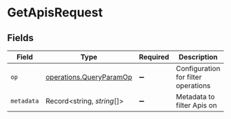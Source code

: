 # GetApisRequest


## Fields

| Field                                                                     | Type                                                                      | Required                                                                  | Description                                                               |
| ------------------------------------------------------------------------- | ------------------------------------------------------------------------- | ------------------------------------------------------------------------- | ------------------------------------------------------------------------- |
| `op`                                                                      | [operations.QueryParamOp](../../../sdk/models/operations/queryparamop.md) | :heavy_minus_sign:                                                        | Configuration for filter operations                                       |
| `metadata`                                                                | Record<string, *string*[]>                                                | :heavy_minus_sign:                                                        | Metadata to filter Apis on                                                |